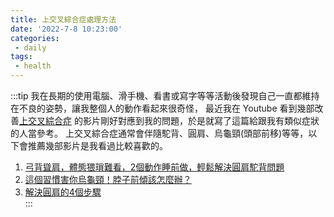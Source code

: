```yaml
---
title: 上交叉綜合症處理方法
date: '2022-7-8 10:23:00'
categories:
 - daily
tags:
 - health
---
```


:::tip
我在長期的使用電腦、滑手機、看書或寫字等等活動後發現自己一直都維持在不良的姿勢，讓我整個人的動作看起來很奇怪，
最近我在 Youtube 看到幾部改善[上交叉綜合症](https://reurl.cc/x9508L)
的影片剛好對應到我的問題，於是就寫了這篇給跟我有類似症狀的人當參考。
上交叉綜合症通常會伴隨駝背、圓肩、烏龜頸(頭部前移)等等，以下會推薦幾部影片是我看過比較喜歡的。  

1. [弓背聳肩，體態猥瑣難看，2個動作睡前做，輕鬆解決圓肩駝背問題](https://youtu.be/-KMBzCYNp2Y)  
2. [這個習慣害你烏龜頸！脖子前傾該怎麼辦？](https://youtu.be/fJywDb-kxQ0)  
3. [解決圓肩的4個步驟](https://youtu.be/E4vidJNruVg)  
:::